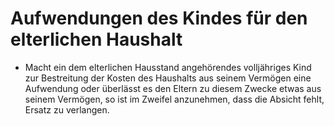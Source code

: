 # Aufwendungen des Kindes für den elterlichen Haushalt

- Macht ein dem elterlichen Hausstand angehörendes volljähriges Kind zur Bestreitung der Kosten des Haushalts aus seinem Vermögen eine Aufwendung oder überlässt es den Eltern zu diesem Zwecke etwas aus seinem Vermögen, so ist im Zweifel anzunehmen, dass die Absicht fehlt, Ersatz zu verlangen.

